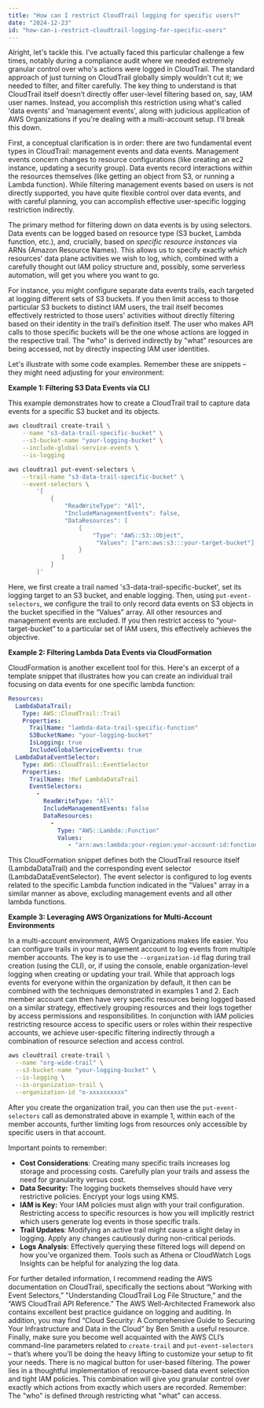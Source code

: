 ```yaml
---
title: "How can I restrict CloudTrail logging for specific users?"
date: "2024-12-23"
id: "how-can-i-restrict-cloudtrail-logging-for-specific-users"
---
```


Alright, let's tackle this. I’ve actually faced this particular challenge a few times, notably during a compliance audit where we needed extremely granular control over who's actions were logged in CloudTrail. The standard approach of just turning on CloudTrail globally simply wouldn't cut it; we needed to filter, and filter carefully. The key thing to understand is that CloudTrail itself doesn’t directly offer user-level filtering based on, say, IAM user names. Instead, you accomplish this restriction using what's called 'data events' and 'management events', along with judicious application of AWS Organizations if you're dealing with a multi-account setup. I'll break this down.

First, a conceptual clarification is in order: there are two fundamental event types in CloudTrail: management events and data events. Management events concern changes to resource configurations (like creating an ec2 instance, updating a security group). Data events record interactions *within* the resources themselves (like getting an object from S3, or running a Lambda function). While filtering management events based on users is not directly supported, you have quite flexible control over data events, and with careful planning, you can accomplish effective user-specific logging restriction indirectly.

The primary method for filtering down on data events is by using selectors. Data events can be logged based on resource type (S3 bucket, Lambda function, etc.), and, crucially, based on *specific resource instances* via ARNs (Amazon Resource Names). This allows us to specify exactly *which* resources’ data plane activities we wish to log, which, combined with a carefully thought out IAM policy structure and, possibly, some serverless automation, will get you where you want to go.

For instance, you might configure separate data events trails, each targeted at logging different sets of S3 buckets. If you then limit access to those particular S3 buckets to distinct IAM users, the trail itself becomes effectively restricted to those users' activities without directly filtering based on their identity in the trail’s definition itself. The user who makes API calls to those specific buckets will be the one whose actions are logged in the respective trail. The "who" is derived indirectly by "what" resources are being accessed, not by directly inspecting IAM user identities.

Let's illustrate with some code examples. Remember these are snippets – they might need adjusting for your environment:

**Example 1: Filtering S3 Data Events via CLI**

This example demonstrates how to create a CloudTrail trail to capture data events for a specific S3 bucket and its objects.

```bash
aws cloudtrail create-trail \
    --name "s3-data-trail-specific-bucket" \
    --s3-bucket-name "your-logging-bucket" \
    --include-global-service-events \
    --is-logging

aws cloudtrail put-event-selectors \
    --trail-name "s3-data-trail-specific-bucket" \
    --event-selectors \
        '[
            {
                "ReadWriteType": "All",
                "IncludeManagementEvents": false,
                "DataResources": [
                    {
                        "Type": "AWS::S3::Object",
                         "Values": ["arn:aws:s3:::your-target-bucket"]
                    }
               ]
            }
        ]'
```

Here, we first create a trail named 's3-data-trail-specific-bucket', set its logging target to an S3 bucket, and enable logging. Then, using `put-event-selectors`, we configure the trail to only record data events on S3 objects in the bucket specified in the “Values” array. All other resources and management events are excluded. If you then restrict access to “your-target-bucket” to a particular set of IAM users, this effectively achieves the objective.

**Example 2: Filtering Lambda Data Events via CloudFormation**

CloudFormation is another excellent tool for this. Here's an excerpt of a template snippet that illustrates how you can create an individual trail focusing on data events for one specific lambda function:

```yaml
Resources:
  LambdaDataTrail:
    Type: AWS::CloudTrail::Trail
    Properties:
      TrailName: "lambda-data-trail-specific-function"
      S3BucketName: "your-logging-bucket"
      IsLogging: true
      IncludeGlobalServiceEvents: true
  LambdaDataEventSelector:
    Type: AWS::CloudTrail::EventSelector
    Properties:
      TrailName: !Ref LambdaDataTrail
      EventSelectors:
        -
          ReadWriteType: "All"
          IncludeManagementEvents: false
          DataResources:
            -
              Type: "AWS::Lambda::Function"
              Values:
                 - "arn:aws:lambda:your-region:your-account-id:function:your-target-function"
```

This CloudFormation snippet defines both the CloudTrail resource itself (LambdaDataTrail) and the corresponding event selector (LambdaDataEventSelector).  The event selector is configured to log events related to the specific Lambda function indicated in the "Values" array in a similar manner as above, excluding management events and all other lambda functions.

**Example 3: Leveraging AWS Organizations for Multi-Account Environments**

In a multi-account environment, AWS Organizations makes life easier. You can configure trails in your management account to log events from multiple member accounts. The key is to use the `--organization-id` flag during trail creation (using the CLI), or, if using the console, enable organization-level logging when creating or updating your trail. While that approach logs events for everyone within the organization by default, it then can be combined with the techniques demonstrated in examples 1 and 2. Each member account can then have very specific resources being logged based on a similar strategy, effectively grouping resources and their logs together by access permissions and responsibilities. In conjunction with IAM policies restricting resource access to specific users or roles within their respective accounts, we achieve user-specific filtering indirectly through a combination of resource selection and access control.

```bash
aws cloudtrail create-trail \
  --name "org-wide-trail" \
  --s3-bucket-name "your-logging-bucket" \
  --is-logging \
  --is-organization-trail \
  --organization-id "o-xxxxxxxxxx"
```

After you create the organization trail, you can then use the `put-event-selectors` call as demonstrated above in example 1, within each of the member accounts, further limiting logs from resources only accessible by specific users in that account.

Important points to remember:

*   **Cost Considerations**: Creating many specific trails increases log storage and processing costs. Carefully plan your trails and assess the need for granularity versus cost.
*   **Data Security:** The logging buckets themselves should have very restrictive policies. Encrypt your logs using KMS.
*   **IAM is Key:** Your IAM policies must align with your trail configuration. Restricting access to specific resources is how you will implicitly restrict which users generate log events in those specific trails.
*   **Trail Updates**: Modifying an active trail might cause a slight delay in logging. Apply any changes cautiously during non-critical periods.
*   **Logs Analysis**:  Effectively querying these filtered logs will depend on how you've organized them. Tools such as Athena or CloudWatch Logs Insights can be helpful for analyzing the log data.

For further detailed information, I recommend reading the AWS documentation on CloudTrail, specifically the sections about “Working with Event Selectors,” "Understanding CloudTrail Log File Structure," and the “AWS CloudTrail API Reference.” The AWS Well-Architected Framework also contains excellent best practice guidance on logging and auditing. In addition, you may find “Cloud Security: A Comprehensive Guide to Securing Your Infrastructure and Data in the Cloud” by Ben Smith a useful resource. Finally, make sure you become well acquainted with the AWS CLI’s command-line parameters related to `create-trail` and `put-event-selectors` – that’s where you’ll be doing the heavy lifting to customize your setup to fit your needs. There is no magical button for user-based filtering. The power lies in a thoughtful implementation of resource-based data event selection and tight IAM policies. This combination will give you granular control over exactly which actions from exactly which users are recorded. Remember:  The "who" is defined through restricting what "what" can access.
